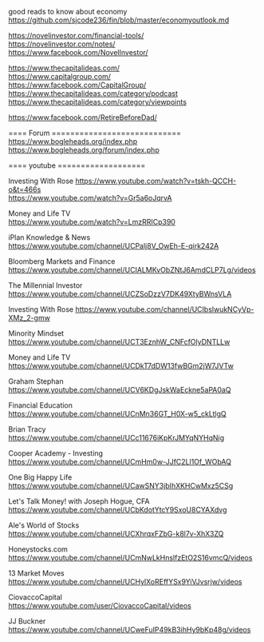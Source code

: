 


good reads to know  about economy     
https://github.com/sjcode236/fin/blob/master/economyoutlook.md    



https://novelinvestor.com/financial-tools/     
https://novelinvestor.com/notes/     
https://www.facebook.com/NovelInvestor/        


https://www.thecapitalideas.com/    
https://www.capitalgroup.com/     
https://www.facebook.com/CapitalGroup/     
https://www.thecapitalideas.com/category/podcast     
https://www.thecapitalideas.com/category/viewpoints     

   

https://www.facebook.com/RetireBeforeDad/     



==== Forum  ============================   
https://www.bogleheads.org/index.php     
https://www.bogleheads.org/forum/index.php  


==== youtube   ===================      



Investing With Rose
https://www.youtube.com/watch?v=tskh-QCCH-o&t=466s     
https://www.youtube.com/watch?v=Gr5a6oJqrvA      


Money and Life TV   
https://www.youtube.com/watch?v=LmzRRICp390     


iPlan Knowledge & News    
https://www.youtube.com/channel/UCPalj8V_OwEh-E-qirk242A     


Bloomberg Markets and Finance     
https://www.youtube.com/channel/UCIALMKvObZNtJ6AmdCLP7Lg/videos        

The Millennial Investor   
https://www.youtube.com/channel/UCZSoDzzV7DK49XtyBWnsVLA      

Investing With Rose
https://www.youtube.com/channel/UCIbslwukNCyVp-XMz_2-gmw    

Minority Mindset    
https://www.youtube.com/channel/UCT3EznhW_CNFcfOlyDNTLLw    

Money and Life TV    
https://www.youtube.com/channel/UCDkT7dDW13fwBGm2jW7JVTw    

Graham Stephan   
https://www.youtube.com/channel/UCV6KDgJskWaEckne5aPA0aQ    

Financial Education   
https://www.youtube.com/channel/UCnMn36GT_H0X-w5_ckLtlgQ   

Brian Tracy   
https://www.youtube.com/channel/UCc11676iKpKrJMYqNYHqNig    

Cooper Academy - Investing   
https://www.youtube.com/channel/UCmHm0w-JJfC2Ll1Of_WObAQ    


One Big Happy Life
https://www.youtube.com/channel/UCawSNY3jbIhXKHCwMxz5CSg    

Let's Talk Money! with Joseph Hogue, CFA    
https://www.youtube.com/channel/UCbKdotYtcY9SxoU8CYAXdvg    

Ale's World of Stocks    
https://www.youtube.com/channel/UCXhrqxFZbG-k8l7v-XhX3ZQ     

Honeystocks.com    
https://www.youtube.com/channel/UCmNwLkHnslfzEtO2S16vmcQ/videos    

13 Market Moves    
https://www.youtube.com/channel/UCHylXoREffYSx9YiVJvsrjw/videos     

CiovaccoCapital     
https://www.youtube.com/user/CiovaccoCapital/videos       

JJ Buckner     
https://www.youtube.com/channel/UCweFuIP49kB3ihHy9bKp48g/videos      








